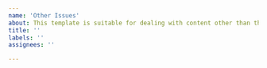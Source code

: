 ```yaml
---
name: 'Other Issues'
about: This template is suitable for dealing with content other than those mentioned above.
title: ''
labels: ''
assignees: ''

---
```


<!--

If the content is related to feedback questions and suggestions, please use corresponding templates to complete the self-check process.

Otherwise, we may close your issue without conducting an investigation.

-->
